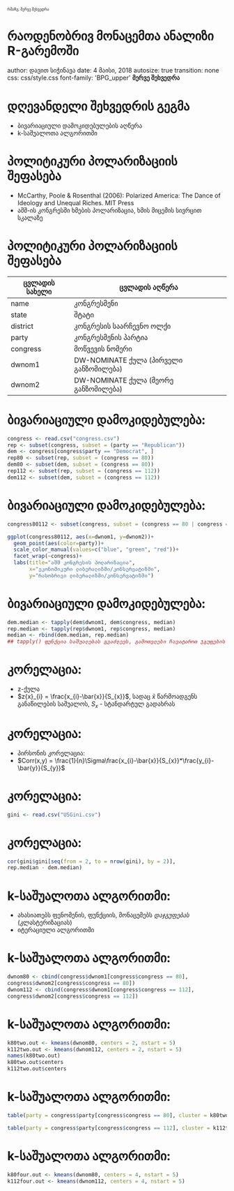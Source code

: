 <div class="header" style="margin-top:0 px;font-size:60%;">რმაRგ: მერვე შეხვედრა</div>

რაოდენობრივ მონაცემთა ანალიზი R-გარემოში
========================================================
author: დავით სიჭინავა
date: 4 მაისი, 2018
autosize: true
transition: none
css: css/style.css
font-family: 'BPG_upper'
<span style="font-weight:bold; font-family:BPG_upper;">მერვე შეხვედრა</span>



დღევანდელი შეხვედრის გეგმა
========================================================

- ბივარიაციული დამოკიდებულების აღწერა
- k-საშუალოთა ალგორითმი

პოლიტიკური პოლარიზაციის შეფასება
========================================================

- McCarthy, Poole & Rosenthal (2006): Polarized America: The Dance of Ideology and Unequal Riches. MIT Press
- აშშ-ის კონგრესში ხმების პოლარიზაცია, ხმის მიცემის სივრცით სკალაზე

პოლიტიკური პოლარიზაციის შეფასება
========================================================

| ცვლადის სახელი | ცვლადის აღწერა     |
|----------|-------|
|name | კონგრესმენი|
|state | შტატი |
|district | კონგრესის საარჩევნო ოლქი|
|party | კონგრესმენის პარტია |
|congress | მოწვევის ნომერი |
|dwnom1 | DW-NOMINATE ქულა (პირველი განზომილება)|
|dwnom2 | DW-NOMINATE ქულა (მეორე განზომილება)|

ბივარიაციული დამოკიდებულება: 
========================================================

```r
congress <- read.csv("congress.csv")
rep <- subset(congress, subset = (party == "Republican"))
dem <- congress[congress$party == "Democrat", ]
rep80 <- subset(rep, subset = (congress == 80))
dem80 <- subset(dem, subset = (congress == 80))
rep112 <- subset(rep, subset = (congress == 112))
dem112 <- subset(dem, subset = (congress == 112))
```

ბივარიაციული დამოკიდებულება: 
========================================================

```r
congress80112 <- subset(congress, subset = (congress == 80 | congress == 112))

ggplot(congress80112, aes(x=dwnom1, y=dwnom2))+
  geom_point(aes(color=party))+
  scale_color_manual(values=c("blue", "green", "red"))+
  facet_wrap(~congress)+
  labs(title="აშშ კონგრესის პოლარიზაცია",
       x="ეკონომიკური ლიბერალიზმი/კონსერვატიზმი",
       y="რასობრივი ლიბერალიზმი/კონსერვატიზმი")
```

ბივარიაციული დამოკიდებულება: 
========================================================

```r
dem.median <- tapply(dem$dwnom1, dem$congress, median)
rep.median <- tapply(rep$dwnom1, rep$congress, median)
median <- rbind(dem.median, rep.median)
## tapply() ფუნქცია საშუალებას გვაძლევს, გამოთვლები ჩავატაროთ ჯგუფების მიხედვით
```


კორელაცია: 
========================================================
* z-ქულა
* $z{x}_{i} = \frac{x_{i}-\bar{x}}{S_{x}}$,
სადაც $\bar{x}$ წარმოადგენს განაწილების საშუალოს, $S_{x}$ - სტანდარტულ გადახრას

კორელაცია: 
========================================================
* პირსონის კორელაცია:
* $Corr(x,y) = \frac{1}{n}\Sigma\frac{x_{i}-\bar{x}}{S_{x}}*\frac{y_{i}-\bar{y}}{S_{y}}$

კორელაცია: 
========================================================

```r
gini <- read.csv("USGini.csv")
```

კორელაცია: 
========================================================

```r
cor(gini$gini[seq(from = 2, to = nrow(gini), by = 2)],
rep.median - dem.median)
```

k-საშუალოთა ალგორითმი: 
========================================================
* ახასიათებს ფენომენის, ფუნქციის, მონაცემებს _დაჯგუფებას_ (კლასტერიზაციას)
* იტერაციული ალგორითმი

k-საშუალოთა ალგორითმი: 
========================================================

```r
dwnom80 <- cbind(congress$dwnom1[congress$congress == 80],
congress$dwnom2[congress$congress == 80])
dwnom112 <- cbind(congress$dwnom1[congress$congress == 112],
congress$dwnom2[congress$congress == 112])
```

k-საშუალოთა ალგორითმი: 
========================================================

```r
k80two.out <- kmeans(dwnom80, centers = 2, nstart = 5)
k112two.out <- kmeans(dwnom112, centers = 2, nstart = 5)
names(k80two.out)
k80two.out$centers
k112two.out$centers
```

k-საშუალოთა ალგორითმი: 
========================================================

```r
table(party = congress$party[congress$congress == 80], cluster = k80two.out$cluster)

table(party = congress$party[congress$congress == 112], cluster = k112two.out$cluster)
```

k-საშუალოთა ალგორითმი: 
========================================================

```r
k80four.out <- kmeans(dwnom80, centers = 4, nstart = 5)
k112four.out <- kmeans(dwnom112, centers = 4, nstart = 5)
```

